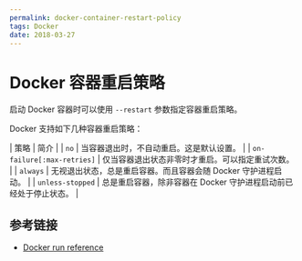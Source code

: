 ```yaml
---
permalink: docker-container-restart-policy
tags: Docker
date: 2018-03-27
---
```


# Docker 容器重启策略

启动 Docker 容器时可以使用 `--restart` 参数指定容器重启策略。


Docker 支持如下几种容器重启策略：

| 策略                       | 简介                                                             |
| `no`                       | 当容器退出时，不自动重启。这是默认设置。                         |
| `on-failure[:max-retries]` | 仅当容器退出状态非零时才重启。可以指定重试次数。                 |
| `always`                   | 无视退出状态，总是重启容器。而且容器会随 Docker 守护进程启动。   |
| `unless-stopped`           | 总是重启容器，除非容器在 Docker 守护进程启动前已经处于停止状态。 |


## 参考链接

* [Docker run reference](https://docs.docker.com/engine/reference/run/#restart-policies---restart)
